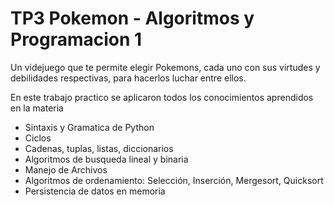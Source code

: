 # TP3 Pokemon - Algoritmos y Programacion 1

Un videjuego que te permite elegir Pokemons, cada uno con sus virtudes y debilidades respectivas, para hacerlos luchar entre ellos.

En este trabajo practico se aplicaron todos los conocimientos aprendidos en la materia
- Sintaxis y Gramatica de Python 
- Ciclos
- Cadenas, tuplas, listas, diccionarios
- Algoritmos de busqueda lineal y binaria
- Manejo de Archivos
- Algoritmos de ordenamiento: Selección, Inserción, Mergesort, Quicksort
- Persistencia de datos en memoria

